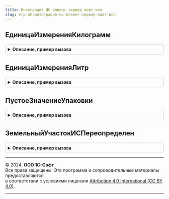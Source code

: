 ```yaml
---
title: Интеграция ИС клиент сервер повт исп
slug: erp-uh/интеграция-ис-клиент-сервер-повт-исп
---
```



## ЕдиницаИзмеренияКилограмм
<details style="margin: 1em 0; padding: 0.5em; border: 1px solid #ccc; border-radius: 6px;">

<summary style="font-weight: bold; cursor: pointer;">Описание, пример вызова</summary>

```bsl

// Возвращает единицу измерения, указанную в константе ЕдиницаИзмеренияКилограммИС.
//
// Возвращаемое значение:
// 	ОпределяемыйТип.Упаковка
//
Функция ЕдиницаИзмеренияКилограмм() Экспорт
```

Пример вызова
```bsl
Результат = ИнтеграцияИСКлиентСерверПовтИсп.ЕдиницаИзмеренияКилограмм() 
```
</details>

## ЕдиницаИзмеренияЛитр
<details style="margin: 1em 0; padding: 0.5em; border: 1px solid #ccc; border-radius: 6px;">

<summary style="font-weight: bold; cursor: pointer;">Описание, пример вызова</summary>

```bsl

// Возвращает единицу измерения, указанную в константе ЕдиницаИзмеренияЛитрИС.
//
// Возвращаемое значение:
// 	ОпределяемыйТип.Упаковка
//
Функция ЕдиницаИзмеренияЛитр() Экспорт
```

Пример вызова
```bsl
Результат = ИнтеграцияИСКлиентСерверПовтИсп.ЕдиницаИзмеренияЛитр() 
```
</details>

## ПустоеЗначениеУпаковки
<details style="margin: 1em 0; padding: 0.5em; border: 1px solid #ccc; border-radius: 6px;">

<summary style="font-weight: bold; cursor: pointer;">Описание, пример вызова</summary>

```bsl

Функция ПустоеЗначениеУпаковки() Экспорт
```

Пример вызова
```bsl
Результат = ИнтеграцияИСКлиентСерверПовтИсп.ПустоеЗначениеУпаковки() 
```
</details>

## ЗемельныйУчастокИСПереопределен
<details style="margin: 1em 0; padding: 0.5em; border: 1px solid #ccc; border-radius: 6px;">

<summary style="font-weight: bold; cursor: pointer;">Описание, пример вызова</summary>

```bsl

Функция ЗемельныйУчастокИСПереопределен() Экспорт
```

Пример вызова
```bsl
Результат = ИнтеграцияИСКлиентСерверПовтИсп.ЗемельныйУчастокИСПереопределен() 
```
</details>

---

© 2024, **ООО 1С-Софт**  
Все права защищены. Эта программа и сопроводительные материалы предоставляются  
в соответствии с условиями лицензии [Attribution 4.0 International (CC BY 4.0)](https://creativecommons.org/licenses/by/4.0/legalcode).

---
